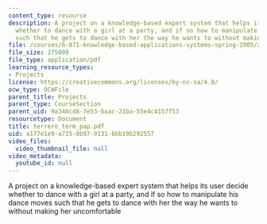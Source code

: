 ```yaml
---
content_type: resource
description: A project on a knowledge-based expert system that helps its user decide
  whether to dance with a girl at a party, and if so how to manipulate his dance moves
  such that he gets to dance with her the way he wants to without making her uncomfortable
file: /courses/6-871-knowledge-based-applications-systems-spring-2005/a177e1e9a7150b9791316bb19b292557_terrero_term_pap.pdf
file_size: 275009
file_type: application/pdf
learning_resource_types:
- Projects
license: https://creativecommons.org/licenses/by-nc-sa/4.0/
ocw_type: OCWFile
parent_title: Projects
parent_type: CourseSection
parent_uid: 9a346cd8-7e53-baac-21ba-55e4c4157f53
resourcetype: Document
title: terrero_term_pap.pdf
uid: a177e1e9-a715-0b97-9131-6bb19b292557
video_files:
  video_thumbnail_file: null
video_metadata:
  youtube_id: null
---
```

A project on a knowledge-based expert system that helps its user decide whether to dance with a girl at a party, and if so how to manipulate his dance moves such that he gets to dance with her the way he wants to without making her uncomfortable